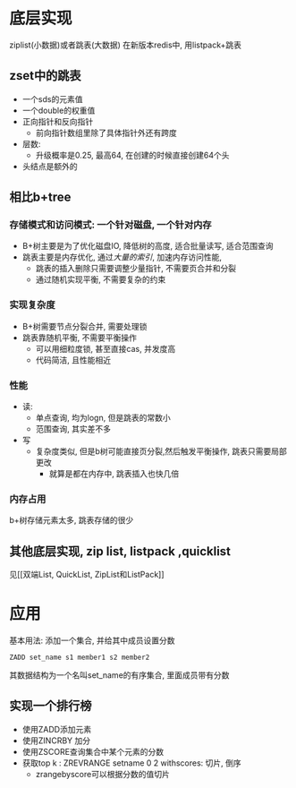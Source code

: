# 底层实现
ziplist(小数据)或者跳表(大数据)
在新版本redis中, 用listpack+跳表

## zset中的跳表
- 一个sds的元素值
- 一个double的权重值
- 正向指针和反向指针
	- 前向指针数组里除了具体指针外还有跨度
- 层数:
	- 升级概率是0.25, 最高64, 在创建的时候直接创建64个头
- 头结点是额外的
## 相比b+tree
### 存储模式和访问模式: 一个针对磁盘, 一个针对内存
- B+树主要是为了优化磁盘IO, 降低树的高度, 适合批量读写, 适合范围查询
- 跳表主要是内存优化, 通过*大量的索引*, 加速内存访问性能,
	- 跳表的插入删除只需要调整少量指针, 不需要页合并和分裂
	- 通过随机实现平衡, 不需要复杂的约束
### 实现复杂度
- B+树需要节点分裂合并, 需要处理锁
- 跳表靠随机平衡, 不需要平衡操作
	- 可以用细粒度锁, 甚至直接cas, 并发度高
	- 代码简洁, 且性能相近
### 性能
- 读: 
	- 单点查询, 均为logn, 但是跳表的常数小
	- 范围查询, 其实差不多
- 写
	- 复杂度类似, 但是b树可能直接页分裂,然后触发平衡操作, 跳表只需要局部更改
		- 就算是都在内存中, 跳表插入也快几倍
### 内存占用
b+树存储元素太多, 跳表存储的很少

## 其他底层实现, zip list, listpack ,quicklist
见[[双端List, QuickList, ZipList和ListPack]]
# 应用
基本用法:
添加一个集合, 并给其中成员设置分数
```redis
ZADD set_name s1 member1 s2 member2
```
其数据结构为一个名叫set_name的有序集合, 里面成员带有分数
##  实现一个排行榜
- 使用ZADD添加元素
- 使用ZINCRBY 加分
- 使用ZSCORE查询集合中某个元素的分数
- 获取top k : ZREVRANGE setname 0 2 withscores: 切片, 倒序
	- zrangebyscore可以根据分数的值切片